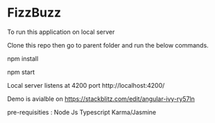 # FizzBuzz

To run this application on local server

Clone this repo then go to parent folder  and run the below commands.

npm install

npm start

Local server listens at 4200 port http://localhost:4200/

Demo is avialble on 
https://stackblitz.com/edit/angular-ivy-ry57ln

pre-requisities : 
Node Js
Typescript
Karma/Jasmine

